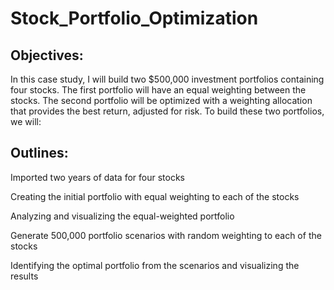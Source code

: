# Stock_Portfolio_Optimization

## Objectives:
In this case study, I will build two $500,000 investment portfolios containing four stocks. The first portfolio will have an equal weighting between the stocks. The second portfolio will be optimized with a weighting allocation that provides the best return, adjusted for risk. To build these two portfolios, we will:


## Outlines:
Imported two years of data for four stocks

Creating the initial portfolio with equal weighting to each of the stocks

Analyzing and visualizing the equal-weighted portfolio

Generate 500,000 portfolio scenarios with random weighting to each of the stocks

Identifying the optimal portfolio from the scenarios and visualizing the results
